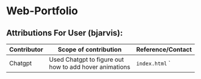 # Web-Portfolio
## Attributions For User (bjarvis):

| Contributor                        | Scope of contribution                                                               | Reference/Contact              |
|------------------------------------|-------------------------------------------------------------------------------------|--------------------------------|
| Chatgpt                            | Used Chatgpt to figure out how to add hover animations                                      | `index.html` `

